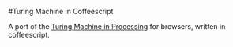 #Turing Machine in Coffeescript

A port of the [Turing Machine in Processing](https://github.com/Lokidottir/processing-turing-machine) for browsers, written in coffeescript.
